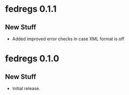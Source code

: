# fedregs 0.1.1

## New Stuff

* Added improved error checks in case XML format is off 


# fedregs 0.1.0

## New Stuff

* Initial release.
